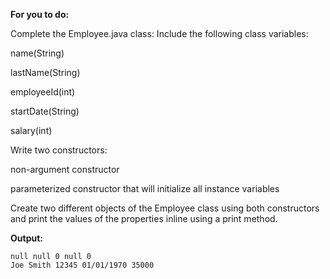 **For you to do:**

Complete the Employee.java class:
Include the following class variables:

name(String)

lastName(String)

employeeId(int)

startDate(String)

salary(int)

Write two constructors:

non-argument constructor

parameterized constructor that will initialize all instance variables

Create two different objects of the Employee class using both constructors and print the values of the properties inline using a print method.



**Output:**

```
null null 0 null 0
Joe Smith 12345 01/01/1970 35000
```